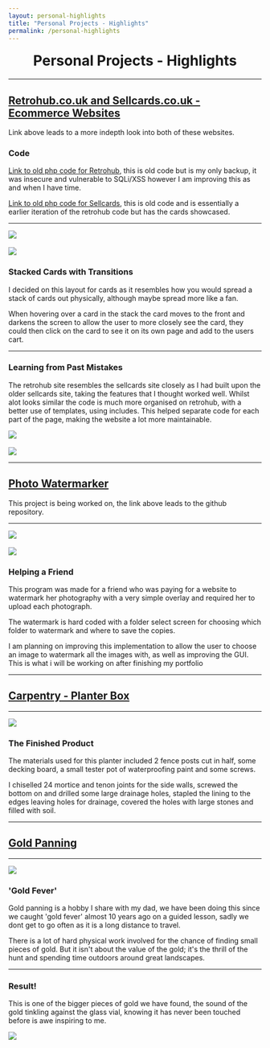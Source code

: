 ```yaml
---
layout: personal-highlights
title: "Personal Projects - Highlights"
permalink: /personal-highlights
---
```


<h1 style="text-align:center;margin-top:20px;">Personal Projects - Highlights</h1>
<hr>
<div class="row">

<h2><a href="/personal1">Retrohub.co.uk and Sellcards.co.uk - Ecommerce Websites</a></h2>
<p>Link above leads to a more indepth look into both of these websites.</p>
</div>
<div class="row">
	<h3> Code </h3>
	<p><a href="https://github.com/Steve-Kirby/RetroHub-PHP-OLD">Link to old php code for Retrohub</a>, this is old code but is my only backup, it was insecure and vulnerable to SQLi/XSS however I am improving this as and when I have time.</p>
	<p><a href="https://github.com/Steve-Kirby/SellCards-PHP-OLD">Link to old php code for Sellcards</a>, this is old code and is essentially a earlier iteration of the retrohub code but has the cards showcased.</p>
</div>
	
<div class="row">
	<hr>
	<div class="col-xs-6">
		<img class="enlarge" src="/img/personal/SellcardsHome.PNG" style="max-width:90%;max-height:350px"><br /><br />
		<img class="enlarge" src="/img/personal/SellcardsHighlight.PNG"  style="max-width:90%;max-height:350px">
	</div>
	<div class="col-xs-6">
		<h3>Stacked Cards with Transitions</h3>
		<p>I decided on this layout for cards as it resembles how you would spread a stack of cards out physically, although maybe spread more like a fan.</p>
		<p>When hovering over a card in the stack the card moves to the front and darkens the screen to allow the user to more closely see the card, they could then click on the card to see it on its own page and add to the users cart.</p>
	</div>
</div>
<hr>
<div class="row">
	<div class="col-xs-6">
		<h3>Learning from Past Mistakes</h3>
		<p>The retrohub site resembles the sellcards site closely as I had built upon the older sellcards site, taking the features that I thought worked well. Whilst alot looks similar the code is much more organised on retrohub, with a better use of templates, using includes. This helped separate code for each part of the page, making the website a lot more maintainable.</p>
	</div>
  	<div class="col-xs-6">
    		<img class="enlarge" src="/img/personal/Retrohub.JPG"  style="max-width:90%;max-height:350px"><br /><br />
		<img class="enlarge" src="/img/personal/RetrohubCart.png"  style="max-width:90%;max-height:350px">
	</div>
</div>
<hr>
<div class="row">
  
<h2><a href="https://github.com/Steve-Kirby/Watermarker">Photo Watermarker</a></h2>
<p>This project is being worked on, the link above leads to the github repository.</p>
<hr>
</div>

<div class="row">
	<div class="col-xs-6">
		<img class="enlarge" src="/img/personal/BeforeWatermarkedFolder.JPG" style="max-width:90%;max-height:350px"><br /><br />
		<img class="enlarge" src="/img/personal/WatermarkedFolder.JPG" style="max-width:90%;max-height:350px">
	</div>
	<div class="col-xs-6">
		<h3>Helping a Friend</h3>
		<p>This program was made for a friend who was paying for a website to watermark her photography with a very simple overlay and required her to upload each photograph.</p> 
		<p>The watermark is hard coded with a folder select screen for choosing which folder to watermark and where to save the copies.</p>
		<p>I am planning on improving this implementation to allow the user to choose an image to watermark all the images with, as well as improving the GUI. This is what i will be working on after finishing my portfolio</p>
	</div>
</div>
<hr>

<div class="row">
  
<h2><a href="#">Carpentry - Planter Box</a></h2>
<hr>
</div>
<div class="row">
	<div class="col-xs-6">
		<img class="enlarge" src="/img/personal/Planter.jpg" style="max-width:90%;max-height:350px">
	</div>
	<div class="col-xs-6">
		<h3>The Finished Product</h3>
		<p>The materials used for this planter included 2 fence posts cut in half, some decking board, a small tester pot of waterproofing paint and some screws.</p>
		<p>I chiselled 24 mortice and tenon joints for the side walls, screwed the bottom on and drilled some large drainage holes, stapled the lining to the edges leaving holes for drainage, covered the holes with large stones and filled with soil.</p>
	</div>
</div>
<hr>
<div class="row">
  
<h2><a href="#">Gold Panning</a></h2>
<hr> 
</div>

<div class="row">
	<div class="col-xs-6">
		<img class="enlarge" src="/img/personal/Panning.jpg" style="max-width:90%;max-height:350px">
	</div>
	<div class="col-xs-6">
		<h3>'Gold Fever'</h3>
		<p>Gold panning is a hobby I share with my dad, we have been doing this since we caught 'gold fever' almost 10 years ago on a guided lesson, sadly we dont get to go often as it is a long distance to travel.</p>
		<p>There is a lot of hard physical work involved for the chance of finding small pieces of gold. But it isn't about the value of the gold; it's the thrill of the hunt and spending time outdoors around great landscapes.</p>
	</div>
</div>

<div class="row">
	<hr>
	<div class="col-xs-6">
		<h3>Result!</h3>
		<p>This is one of the bigger pieces of gold we have found, the sound of the gold tinkling against the glass vial, knowing it has never been touched before is awe inspiring to me.</p>
	</div>
	<div class="col-xs-6">
		<img class="enlarge" src="/img/personal/Gold.jpg" style="max-width:90%;max-height:350px">
	</div>
</div>


